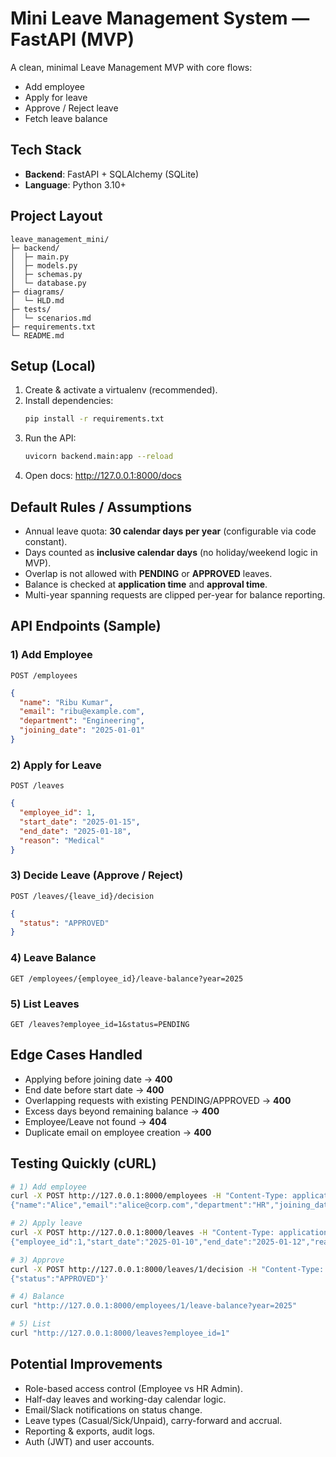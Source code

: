 # Mini Leave Management System — FastAPI (MVP)

A clean, minimal Leave Management MVP with core flows:
- Add employee
- Apply for leave
- Approve / Reject leave
- Fetch leave balance

## Tech Stack
- **Backend**: FastAPI + SQLAlchemy (SQLite)
- **Language**: Python 3.10+

## Project Layout
```
leave_management_mini/
├─ backend/
│  ├─ main.py
│  ├─ models.py
│  ├─ schemas.py
│  └─ database.py
├─ diagrams/
│  └─ HLD.md
├─ tests/
│  └─ scenarios.md
├─ requirements.txt
└─ README.md
```

## Setup (Local)
1. Create & activate a virtualenv (recommended).
2. Install dependencies:
   ```bash
   pip install -r requirements.txt
   ```
3. Run the API:
   ```bash
   uvicorn backend.main:app --reload
   ```
4. Open docs: http://127.0.0.1:8000/docs

## Default Rules / Assumptions
- Annual leave quota: **30 calendar days per year** (configurable via code constant).
- Days counted as **inclusive calendar days** (no holiday/weekend logic in MVP).
- Overlap is not allowed with **PENDING** or **APPROVED** leaves.
- Balance is checked at **application time** and **approval time**.
- Multi-year spanning requests are clipped per-year for balance reporting.

## API Endpoints (Sample)

### 1) Add Employee
`POST /employees`
```json
{
  "name": "Ribu Kumar",
  "email": "ribu@example.com",
  "department": "Engineering",
  "joining_date": "2025-01-01"
}
```

### 2) Apply for Leave
`POST /leaves`
```json
{
  "employee_id": 1,
  "start_date": "2025-01-15",
  "end_date": "2025-01-18",
  "reason": "Medical"
}
```

### 3) Decide Leave (Approve / Reject)
`POST /leaves/{leave_id}/decision`
```json
{
  "status": "APPROVED"
}
```

### 4) Leave Balance
`GET /employees/{employee_id}/leave-balance?year=2025`

### 5) List Leaves
`GET /leaves?employee_id=1&status=PENDING`

## Edge Cases Handled
- Applying before joining date → **400**
- End date before start date → **400**
- Overlapping requests with existing PENDING/APPROVED → **400**
- Excess days beyond remaining balance → **400**
- Employee/Leave not found → **404**
- Duplicate email on employee creation → **400**

## Testing Quickly (cURL)
```bash
# 1) Add employee
curl -X POST http://127.0.0.1:8000/employees -H "Content-Type: application/json" -d '
{"name":"Alice","email":"alice@corp.com","department":"HR","joining_date":"2025-01-01"}'

# 2) Apply leave
curl -X POST http://127.0.0.1:8000/leaves -H "Content-Type: application/json" -d '
{"employee_id":1,"start_date":"2025-01-10","end_date":"2025-01-12","reason":"Personal"}'

# 3) Approve
curl -X POST http://127.0.0.1:8000/leaves/1/decision -H "Content-Type: application/json" -d '
{"status":"APPROVED"}'

# 4) Balance
curl "http://127.0.0.1:8000/employees/1/leave-balance?year=2025"

# 5) List
curl "http://127.0.0.1:8000/leaves?employee_id=1"
```

## Potential Improvements
- Role-based access control (Employee vs HR Admin).
- Half-day leaves and working-day calendar logic.
- Email/Slack notifications on status change.
- Leave types (Casual/Sick/Unpaid), carry-forward and accrual.
- Reporting & exports, audit logs.
- Auth (JWT) and user accounts.
